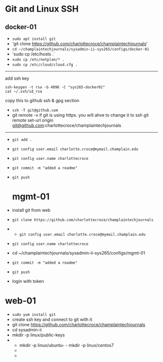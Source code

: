 # Git and Linux SSH

## docker-01
- `sudo apt install git`
- 'git clone https://github.com/charlottecroce/champlaintechjournals'
- `cd ~/champlaintechjournals/sysadmin-ii-sys265/configs/docker-01`
- 'sudo cp /etc/hosts .`
- `sudo cp /etc/netplan/* .`
- `sudo cp /etc/cloud/cloud.cfg .`
___
add ssh key
```
ssh-keygen -t rsa -b 4096 -C "sys265-docker01"
cat ~/.ssh/id_rsa
```
copy this to github ssh & gpg section
- `ssh -T git@github.com`
- git remote -v
  if git is using https. you will ahve to change it to ssh
  git remote set-url origin git@github.com:charlottecroce/champlaintechjournals
___
- `git add .`
- `git config user.email charlotte.croce@mymail.champlain.edu`
- `git config user.name charlottecroce`
- `git commit -m "added a readme"`
- `git push`


  # mgmt-01
- install git from web
- `git clone https://github.com/charlottecroce/champlaintechjournals`
- - `git config user.email charlotte.croce@mymail.champlain.edu`
- `git config user.name charlottecroce`
- cd ~/champlaintechjournals/sysadmin-ii-sys265/configs/mgmt-01
- `git commit -m "added a readme"`
- `git push`
- login with token

# web-01
- `sudo yum install git`
- create ssh key and connect to git with it
- git clone https://github.com/charlottecroce/champlaintechjournals
- cd sysadmin-ii
- mkdir -p linux/public-keys
- - mkdir -p linux/ubuntu- - mkdir -p linux/centos7
  - 
  - 
